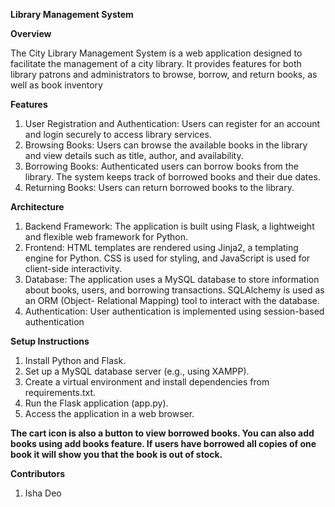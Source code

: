 **Library Management System**


**Overview**

The City Library Management System is a web application designed to facilitate the management of a city library. It provides features for both library patrons and administrators to browse, borrow, and return books, as well as  book inventory

**Features**
1. User Registration and Authentication: Users can register for an account and login securely to access library services.
2. Browsing Books: Users can browse the available books in the library and view details such as title, author, and availability.
3. Borrowing Books: Authenticated users can borrow books from the library. The system keeps track of borrowed books and their due dates.
4. Returning Books: Users can return borrowed books to the library.

**Architecture**
1. Backend Framework: The application is built using Flask, a lightweight and flexible web framework for Python.
2. Frontend: HTML templates are rendered using Jinja2, a templating engine for Python. CSS is used for styling, and JavaScript is used for client-side interactivity.
3. Database: The application uses a MySQL database to store information about books, users, and borrowing transactions. SQLAlchemy is used as an ORM (Object- 
   Relational Mapping) tool to interact with the database.
4. Authentication: User authentication is implemented using session-based authentication

**Setup Instructions**
1. Install Python and Flask.
2. Set up a MySQL database server (e.g., using XAMPP).
3. Create a virtual environment and install dependencies from requirements.txt.
4. Run the Flask application (app.py).
5. Access the application in a web browser.

**The cart icon is also a button to view borrowed books.
You can also add books using add books feature.
If users have borrowed all copies of one book it will show you that the book is out of stock.**




**Contributors** 
1. Isha Deo 
